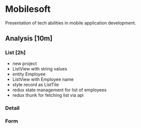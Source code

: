 # Mobilesoft

Presentation of tech abilities in mobile application development.

## Analysis [10m]

### List [2h]

- new project
- ListView with string values
- entity Employee
- ListView with Employee name
- style record as ListTile
- redux state management for list of employees
- redux thunk for fetching list via api

### Detail

### Form
